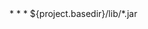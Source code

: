 <dependency>
    <groupId>*</groupId>
    <artifactId>*</artifactId>
    <version>*</version>
    <systemPath>${project.basedir}/lib/*.jar</systemPath>
</dependency>
